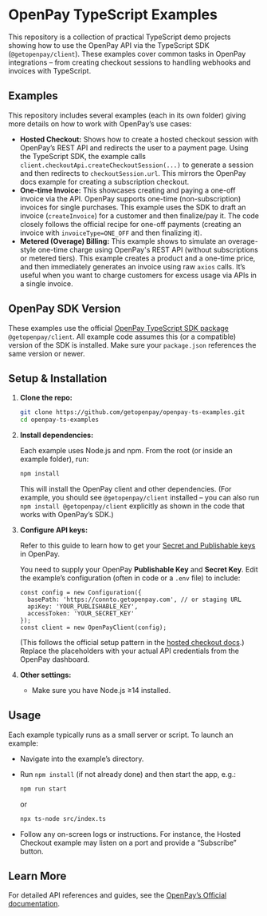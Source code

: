 # OpenPay TypeScript Examples

This repository is a collection of practical TypeScript demo projects showing how to use the OpenPay API via the TypeScript SDK (`@getopenpay/client`). These examples cover common tasks in OpenPay integrations – from creating checkout sessions to handling webhooks and invoices with TypeScript.

## Examples

This repository includes several examples (each in its own folder) giving more details on how to work with OpenPay’s use cases:

- **Hosted Checkout:** Shows how to create a hosted checkout session with OpenPay’s REST API and redirects the user to a payment page. Using the TypeScript SDK, the example calls `client.checkoutApi.createCheckoutSession(...)` to generate a session and then redirects to `checkoutSession.url`. This mirrors the OpenPay docs example for creating a subscription checkout.
- **One-time Invoice:** This showcases creating and paying a one-off invoice via the API. OpenPay supports one-time (non-subscription) invoices for single purchases. This example uses the SDK to draft an invoice (`createInvoice`) for a customer and then finalize/pay it. The code closely follows the official recipe for one-off payments (creating an invoice with `invoiceType=ONE_OFF` and then finalizing it).
- **Metered (Overage) Billing:** This example shows to simulate an overage-style one-time charge using OpenPay's REST API (without subscriptions or metered tiers). This example creates a product and a one-time price, and then immediately generates an invoice using raw `axios` calls. It’s useful when you want to charge customers for excess usage via APIs in a single invoice.

## OpenPay SDK Version

These examples use the official [OpenPay TypeScript SDK package](https://www.npmjs.com/package/@getopenpay/client?activeTab=readme) `@getopenpay/client`. All example code assumes this (or a compatible) version of the SDK is installed. Make sure your `package.json` references the same version or newer.

## Setup & Installation

1. **Clone the repo:**
    
    ```bash
    git clone https://github.com/getopenpay/openpay-ts-examples.git
    cd openpay-ts-examples
    ```
    
2. **Install dependencies:**
    
    Each example uses Node.js and npm. From the root (or inside an example folder), run:
    
    ```bash
    npm install
    ```
    
    This will install the OpenPay client and other dependencies. (For example, you should see `@getopenpay/client` installed – you can also run `npm install @getopenpay/client` explicitly as shown in the code that works with OpenPay’s SDK.)
    
3. **Configure API keys:**

    Refer to this guide to learn how to get your [Secret and Publishable keys](https://docs.getopenpay.com/developer-resources/integrations/api-integration#api-keys) in OpenPay.

   You need to supply your OpenPay **Publishable Key** and **Secret Key**. Edit the example’s configuration (often in code or a `.env` file) to include:
    
    ```tsx
    const config = new Configuration({
      basePath: 'https://connto.getopenpay.com', // or staging URL
      apiKey: 'YOUR_PUBLISHABLE_KEY',
      accessToken: 'YOUR_SECRET_KEY'
    });
    const client = new OpenPayClient(config);
    ```
    
    (This follows the official setup pattern in the [hosted checkout docs](https://docs.getopenpay.com/product-fundamentals/receiving-payments/hosted-checkout-form#:~:text=import%20,getopenpay%2Fclient%27%3B%20import%20OpenPayClient%20from%20%27%40getopenpay%2Fclient%2Fclient).) Replace the placeholders with your actual API credentials from the OpenPay dashboard.
    
5. **Other settings:**
    - Make sure you have Node.js ≥14 installed.

## Usage

Each example typically runs as a small server or script. To launch an example:

- Navigate into the example’s directory.
- Run `npm install` (if not already done) and then start the app, e.g.:
    
    ```bash
    npm run start
    ```
    
    or
    
    ```bash
    npx ts-node src/index.ts
    ```
    
- Follow any on-screen logs or instructions. For instance, the Hosted Checkout example may listen on a port and provide a “Subscribe” button.

## Learn More

For detailed API references and guides, see the [OpenPay’s Official documentation](https://docs.getopenpay.com/).
